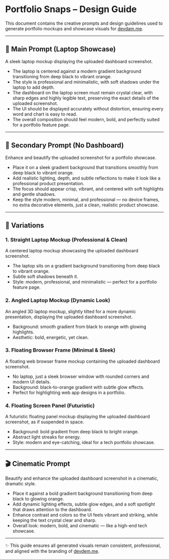 # Portfolio Snaps – Design Guide

This document contains the creative prompts and design guidelines used to generate portfolio mockups and showcase visuals for [devdam.me](https://devdam.me).

---

## 🎨 Main Prompt (Laptop Showcase)

A sleek laptop mockup displaying the uploaded dashboard screenshot.  
- The laptop is centered against a modern gradient background transitioning from deep black to vibrant orange.  
- The style is professional and minimalistic, with soft shadows under the laptop to add depth.  
- The dashboard on the laptop screen must remain crystal clear, with sharp edges and highly legible text, preserving the exact details of the uploaded screenshot.  
- The UI should be displayed accurately without distortion, ensuring every word and chart is easy to read.  
- The overall composition should feel modern, bold, and perfectly suited for a portfolio feature page.  

---

## 🎨 Secondary Prompt (No Dashboard)

Enhance and beautify the uploaded screenshot for a portfolio showcase.  
- Place it on a sleek gradient background that transitions smoothly from deep black to vibrant orange.  
- Add realistic lighting, depth, and subtle reflections to make it look like a professional product presentation.  
- The focus should appear crisp, vibrant, and centered with soft highlights and gentle shadows.  
- Keep the style modern, minimal, and professional — no device frames, no extra decorative elements, just a clean, realistic product showcase.  

---

## 📐 Variations

### 1. Straight Laptop Mockup (Professional & Clean)
A centered laptop mockup showcasing the uploaded dashboard screenshot.  
- The laptop sits on a gradient background transitioning from deep black to vibrant orange.  
- Subtle soft shadows beneath it.  
- Style: modern, professional, and minimalistic — perfect for a portfolio feature page.  

### 2. Angled Laptop Mockup (Dynamic Look)
An angled 3D laptop mockup, slightly tilted for a more dynamic presentation, displaying the uploaded dashboard screenshot.  
- Background: smooth gradient from black to orange with glowing highlights.  
- Aesthetic: bold, energetic, yet clean.  

### 3. Floating Browser Frame (Minimal & Sleek)
A floating web browser frame mockup containing the uploaded dashboard screenshot.  
- No laptop, just a sleek browser window with rounded corners and modern UI details.  
- Background: black-to-orange gradient with subtle glow effects.  
- Perfect for highlighting web app designs in a portfolio.  

### 4. Floating Screen Panel (Futuristic)
A futuristic floating panel mockup displaying the uploaded dashboard screenshot, as if suspended in space.  
- Background: bold gradient from deep black to bright orange.  
- Abstract light streaks for energy.  
- Style: modern and eye-catching, ideal for a tech portfolio showcase.  

---

## 🎬 Cinematic Prompt

Beautify and enhance the uploaded dashboard screenshot in a cinematic, dramatic style.  
- Place it against a bold gradient background transitioning from deep black to glowing orange.  
- Add dynamic lighting effects, subtle glow edges, and a soft spotlight that draws attention to the dashboard.  
- Enhance contrast and colors so the UI feels vibrant and striking, while keeping the text crystal clear and sharp.  
- Overall look: modern, bold, and cinematic — like a high-end tech showcase.  

---

✨ This guide ensures all generated visuals remain consistent, professional, and aligned with the branding of [devdem.me](https://devdem.me).

